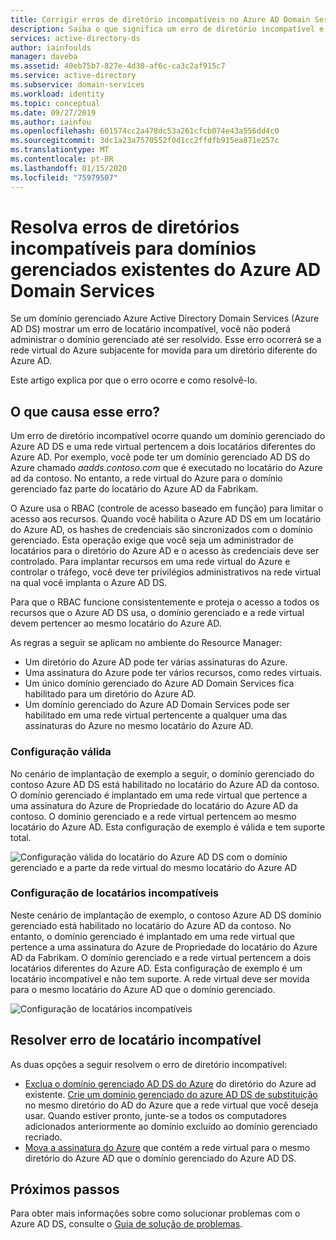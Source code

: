 ```yaml
---
title: Corrigir erros de diretório incompatíveis no Azure AD Domain Services | Microsoft Docs
description: Saiba o que significa um erro de diretório incompatível e como resolvê-lo no Azure AD Domain Services
services: active-directory-ds
author: iainfoulds
manager: daveba
ms.assetid: 40eb75b7-827e-4d30-af6c-ca3c2af915c7
ms.service: active-directory
ms.subservice: domain-services
ms.workload: identity
ms.topic: conceptual
ms.date: 09/27/2019
ms.author: iainfou
ms.openlocfilehash: 601574cc2a478dc53a261cfcb074e43a556dd4c0
ms.sourcegitcommit: 3dc1a23a7570552f0d1cc2ffdfb915ea871e257c
ms.translationtype: MT
ms.contentlocale: pt-BR
ms.lasthandoff: 01/15/2020
ms.locfileid: "75979507"
---
```

# <a name="resolve-mismatched-directory-errors-for-existing-azure-ad-domain-services-managed-domains"></a>Resolva erros de diretórios incompatíveis para domínios gerenciados existentes do Azure AD Domain Services

Se um domínio gerenciado Azure Active Directory Domain Services (Azure AD DS) mostrar um erro de locatário incompatível, você não poderá administrar o domínio gerenciado até ser resolvido. Esse erro ocorrerá se a rede virtual do Azure subjacente for movida para um diretório diferente do Azure AD.

Este artigo explica por que o erro ocorre e como resolvê-lo.

## <a name="what-causes-this-error"></a>O que causa esse erro?

Um erro de diretório incompatível ocorre quando um domínio gerenciado do Azure AD DS e uma rede virtual pertencem a dois locatários diferentes do Azure AD. Por exemplo, você pode ter um domínio gerenciado AD DS do Azure chamado *aadds.contoso.com* que é executado no locatário do Azure ad da contoso. No entanto, a rede virtual do Azure para o domínio gerenciado faz parte do locatário do Azure AD da Fabrikam.

O Azure usa o RBAC (controle de acesso baseado em função) para limitar o acesso aos recursos. Quando você habilita o Azure AD DS em um locatário do Azure AD, os hashes de credenciais são sincronizados com o domínio gerenciado. Esta operação exige que você seja um administrador de locatários para o diretório do Azure AD e o acesso às credenciais deve ser controlado. Para implantar recursos em uma rede virtual do Azure e controlar o tráfego, você deve ter privilégios administrativos na rede virtual na qual você implanta o Azure AD DS.

Para que o RBAC funcione consistentemente e proteja o acesso a todos os recursos que o Azure AD DS usa, o domínio gerenciado e a rede virtual devem pertencer ao mesmo locatário do Azure AD.

As regras a seguir se aplicam no ambiente do Resource Manager:

- Um diretório do Azure AD pode ter várias assinaturas do Azure.
- Uma assinatura do Azure pode ter vários recursos, como redes virtuais.
- Um único domínio gerenciado do Azure AD Domain Services fica habilitado para um diretório do Azure AD.
- Um domínio gerenciado do Azure AD Domain Services pode ser habilitado em uma rede virtual pertencente a qualquer uma das assinaturas do Azure no mesmo locatário do Azure AD.

### <a name="valid-configuration"></a>Configuração válida

No cenário de implantação de exemplo a seguir, o domínio gerenciado do contoso Azure AD DS está habilitado no locatário do Azure AD da contoso. O domínio gerenciado é implantado em uma rede virtual que pertence a uma assinatura do Azure de Propriedade do locatário do Azure AD da contoso. O domínio gerenciado e a rede virtual pertencem ao mesmo locatário do Azure AD. Esta configuração de exemplo é válida e tem suporte total.

![Configuração válida do locatário do Azure AD DS com o domínio gerenciado e a parte da rede virtual do mesmo locatário do Azure AD](./media/getting-started/valid-tenant-config.png)

### <a name="mismatched-tenant-configuration"></a>Configuração de locatários incompatíveis

Neste cenário de implantação de exemplo, o contoso Azure AD DS domínio gerenciado está habilitado no locatário do Azure AD da contoso. No entanto, o domínio gerenciado é implantado em uma rede virtual que pertence a uma assinatura do Azure de Propriedade do locatário do Azure AD da Fabrikam. O domínio gerenciado e a rede virtual pertencem a dois locatários diferentes do Azure AD. Esta configuração de exemplo é um locatário incompatível e não tem suporte. A rede virtual deve ser movida para o mesmo locatário do Azure AD que o domínio gerenciado.

![Configuração de locatários incompatíveis](./media/getting-started/mismatched-tenant-config.png)

## <a name="resolve-mismatched-tenant-error"></a>Resolver erro de locatário incompatível

As duas opções a seguir resolvem o erro de diretório incompatível:

* [Exclua o domínio gerenciado AD DS do Azure](delete-aadds.md) do diretório do Azure ad existente. [Crie um domínio gerenciado do azure AD DS de substituição](tutorial-create-instance.md) no mesmo diretório do AD do Azure que a rede virtual que você deseja usar. Quando estiver pronto, junte-se a todos os computadores adicionados anteriormente ao domínio excluído ao domínio gerenciado recriado.
* [Mova a assinatura do Azure](../cost-management-billing/manage/billing-subscription-transfer.md) que contém a rede virtual para o mesmo diretório do Azure AD que o domínio gerenciado do Azure AD DS.

## <a name="next-steps"></a>Próximos passos

Para obter mais informações sobre como solucionar problemas com o Azure AD DS, consulte o [Guia de solução de problemas](troubleshoot.md).

